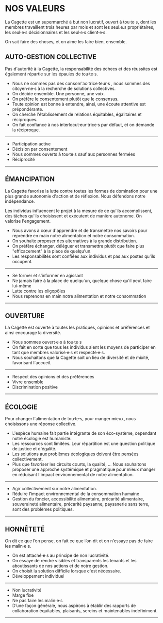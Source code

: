 # NOS VALEURS

La Cagette est un supermarché à but non lucratif, ouvert à tou·te·s, dont les membres travaillent trois heures par mois et sont les seul.e.s propriétaires, les seul·e·s décisionnaires et les seul·e·s client·e·s.

On sait faire des choses, et on aime les faire bien, ensemble.

## AUTO-GESTION COLLECTIVE

Pas d'autorité à la Cagette, la responsabilité des échecs et des réussites est également répartie sur les épaules de tou·te·s.

- Nous ne sommes pas des consom'ac·trice·teur·s , nous sommes des citoyen·ne·s à la recherche de solutions collectives.
- On décide ensemble. Une personne, une voix.
- On préfère le consentement plutôt que le consensus.
- Toute opinion est bonne à entendre, ainsi, une écoute attentive est prépondérante.
- On cherche l'établissement de relations équitables, égalitaires et réciproques.
- On fait confiance à nos interlocut·eur·trice·s par défaut, et on demande la réciproque.

---
- Participation active
- Décision par consentement
- Nous sommes ouverts à tou·te·s sauf aux personnes fermées
- Réciprocité
---

## ÉMANCIPATION

La Cagette favorise la lutte contre toutes les formes de domination pour une plus grande autonomie d'action et de réflexion. Nous défendons notre indépendance.

Les individus influencent le projet à la mesure de ce qu'ils accomplissent, des tâches qu'ils choisissent et exécutent de manière autonome. On valorise l'engagement.

- Nous avons à cœur d'apprendre et de transmettre nos savoirs pour reprendre en main notre alimentation et notre consommation.
- On souhaite proposer des alternatives à la grande distribution.
- On préfère échanger, déléguer et transmettre plutôt que faire plus "efficacement" à la place de quelqu'un.
- Les responsabilités sont confiées aux individus et pas aux postes qu'ils occupent.
     
---
- Se former et s’informer en agissant
- Ne jamais faire à la place de quelqu'un, quelque chose qu'il peut faire lui-même
- Lutte contre les oligopôles
- Nous reprenons en main notre alimentation et notre consommation
---

## OUVERTURE

La Cagette est ouverte à toutes les pratiques, opinions et préférences et ainsi encourage la diversité.

- Nous sommes ouvert·e·s à tou·te·s
- On fait en sorte que tous les individus aient les moyens de participer en tant que membres valorisé·e·s et respecté·e·s.
- Nous souhaitons que la Cagette soit un lieu de diversité et de mixité, favorisant l'accueil.

---
- Respect des opinions et des préférences
- Vivre ensemble
- Discrimination positive
---

## ÉCOLOGIE

Pour changer l'alimentation de tou·te·s, pour manger mieux, nous choisissons une réponse collective.

- L'espèce humaine fait partie intégrante de son éco-système, cependant notre écologie est humaniste.
- Les ressources sont limitées. Leur répartition est une question politique de justice et d'égalité.
- Les solutions aux problèmes écologiques doivent être pensées collectivement.
- Plus que favoriser les circuits courts, la qualité, ... Nous souhaitons proposer une approche systémique et pragmatique pour mieux manger en réduisant l'impact environnemental de notre alimentation.

---
- Agir collectivement sur notre alimentation.
- Réduire l'impact environnemental de la consommation humaine
- Gestion du foncier, accessibilité alimentaire, précarité alimentaire, souveraineté alimentaire, précarité paysanne, paysanerie sans terre, sont des problèmes politiques.
---

## HONNÊTETÉ

On dit ce que l’on pense, on fait ce que l’on dit et on n'essaye pas de faire les malin·e·s.

- On est attaché·e·s au principe de non lucrativité.
- On essaye de rendre visibles et transparents les tenants et les aboutissants de nos actions et de notre gestion.
- On choisit la solution difficile lorsque c'est nécessaire.
- Développement individuel

---
- Non lucrativité
- Marge fixe
- Ne pas faire les malin·e·s
- D’une façon générale, nous aspirons à établir des rapports de collaboration équitables, plaisants, sereins et maintenables indéfiniment.
---
